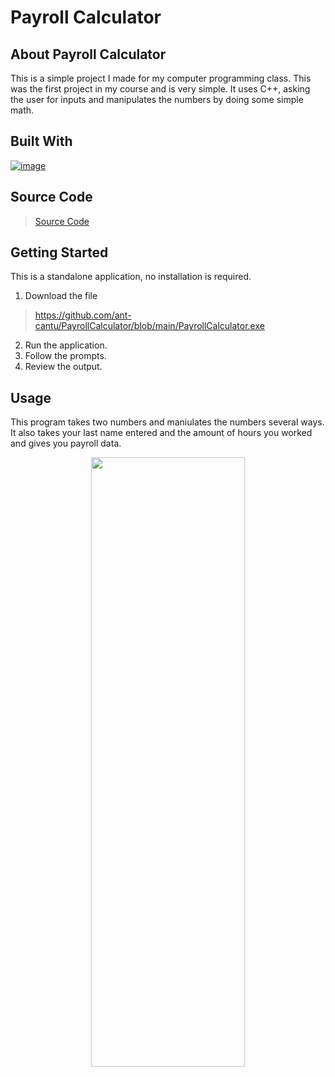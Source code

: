 # Payroll Calculator

## About Payroll Calculator

This is a simple project I made for my computer programming class.
This was the first project in my course and is very simple. 
It uses C++, asking the user for inputs and manipulates the numbers by doing some simple math.

## Built With

[![image](https://skillicons.dev/icons?i=cpp,visualstudio)](https://skillicons.dev)

## Source Code
> [Source Code](https://github.com/ant-cantu/PayrollCalculator/blob/main/PayrollCalculator.cpp)

## Getting Started

This is a standalone application, no installation is required.

1. Download the file
> https://github.com/ant-cantu/PayrollCalculator/blob/main/PayrollCalculator.exe

2. Run the application.
3. Follow the prompts.
4. Review the output.

## Usage

This program takes two numbers and maniulates the numbers several ways. 
It also takes your last name entered and the amount of hours you worked and gives you payroll data.

<p align="center">
<img src="https://github.com/ant-cantu/PayrollCalculator/assets/137722821/26a9080b-2678-45e1-8ab4-577fecb73d52" width="70%" height="50%"></img>
</p>

